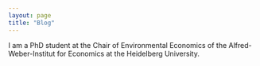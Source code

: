```yaml
---
layout: page
title: "Blog"
---
```

I am a PhD student at the Chair of Environmental Economics of the Alfred-Weber-Institut for Economics at the Heidelberg University.
